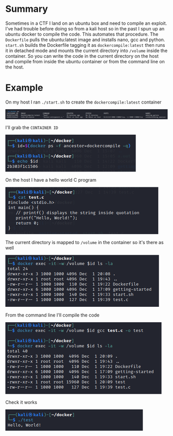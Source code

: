 # Summary

Sometimes in a CTF I land on an ubuntu box and need to compile an exploit. I've had trouble before doing so from a kali host so in the past I spun up an ubuntu docker to compile the code. This automates that procedure. The `Dockerfile` pulls the ubuntu:latest image and installs nano, gcc and python. `start.sh` builds the Dockerfile tagging it as `dockercompile:latest` then runs it in detached mode and mounts the current directory into `/volume` inside the container. So you can write the code in the current directory on the host and compile from inside the ubuntu container or from the command line on the host.

# Example
On my host I ran `./start.sh` to create the `dockercompile:latest` container

<img src="images/dockerps.png">

I'll grab the `CONTAINER ID`

<img src="images/dockerid.png">

On the host I have a hello world C program

<img src="images/testcat.png">

The current directory is mapped to `/volume` in the container so it's there as well

<img src="images/volume.png">

From the command line I'll compile the code

<img src="images/compile.png">

Check it works

<img src="images/helloworld.png">
